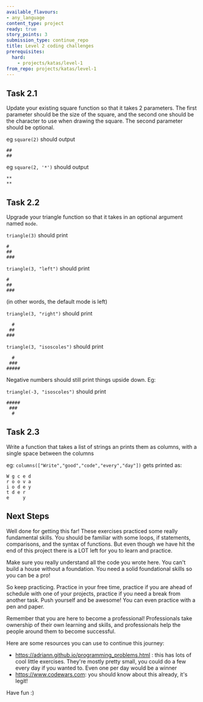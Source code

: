 ```yaml
---
available_flavours:
- any_language
content_type: project
ready: true
story_points: 3
submission_type: continue_repo
title: Level 2 coding challenges
prerequisites:
  hard:
    - projects/katas/level-1
from_repo: projects/katas/level-1
---
```


## Task 2.1

Update your existing square function so that it takes 2 parameters. The first parameter should be the size of the square, and the second one should be the character to use when drawing the square. The second parameter should be optional.

eg `square(2)` should output

```
##
##
```

eg `square(2, '*')` should output

```
**
**
```

## Task 2.2

Upgrade your triangle function so that it takes in an optional argument named `mode`. 

`triangle(3)` should print

```
#
##
###
```

`triangle(3, "left")` should print

```
#
##
###
```
(in other words, the default mode is left)

`triangle(3, "right")` should print

```
  #
 ##
###
```

`triangle(3, "isoscoles")` should print

```
  #
 ###
#####
```

Negative numbers should still print things upside down. Eg:


`triangle(-3, "isoscoles")` should print

```
#####
 ###
  #
```

## Task 2.3

Write a function that takes a list of strings an prints them as columns, with a single space between the columns

eg: `columns(["Write","good","code","every","day"])` gets printed as:

```
W g c e d 
r o o v a
i o d e y
t d e r 
e     y
```


## Next Steps

Well done for getting this far! These exercises practiced some really fundamental skills. You should be familiar with some loops, if statements, comparisons, and the syntax of functions. But even though we have hit the end of this project there is a LOT left for you to learn and practice.

Make sure you really understand all the code you wrote here. You can't build a house without a foundation. You need a solid foundational skills so you can be a pro!

So keep practicing. Practice in your free time, practice if you are ahead of schedule with one of your projects, practice if you need a break from another task. Push yourself and be awesome! You can even practice with a pen and paper.

Remember that you are here to become a professional! Professionals take ownership of their own learning and skills, and professionals help the people around them to become successful.

Here are some resources you can use to continue this journey:

- https://adriann.github.io/programming_problems.html : this has lots of cool little exercises. They're mostly pretty small, you could do a few every day if you wanted to. Even one per day would be a winner
- https://www.codewars.com: you should know about this already, it's legit!

Have fun :)



